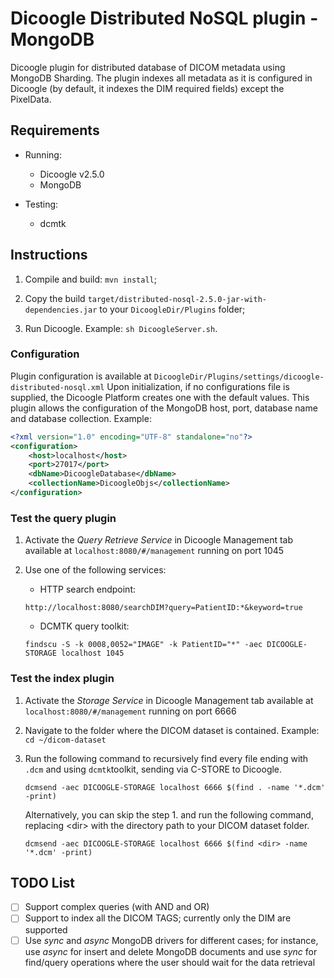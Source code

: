 # Dicoogle Distributed NoSQL plugin - MongoDB 

Dicoogle plugin for distributed database of DICOM metadata using MongoDB Sharding.
The plugin indexes all metadata as it is configured in Dicoogle (by default, it indexes the DIM
required fields) except the PixelData.

## Requirements
- Running:
    - Dicoogle v2.5.0
    - MongoDB
    
- Testing:
    - dcmtk


## Instructions
1. Compile and build: `mvn install`;

2. Copy the build `target/distributed-nosql-2.5.0-jar-with-dependencies.jar` 
to your `DicoogleDir/Plugins` folder;

3. Run Dicoogle. Example: `sh DicoogleServer.sh`.

### Configuration
Plugin configuration is available at `DicoogleDir/Plugins/settings/dicoogle-distributed-nosql.xml`
Upon initialization, if no configurations file is supplied, the Dicoogle Platform
creates one with the default values. This plugin allows the configuration of the MongoDB host,
port, database name and database collection. Example:
```xml
<?xml version="1.0" encoding="UTF-8" standalone="no"?>
<configuration>
    <host>localhost</host>
    <port>27017</port>
    <dbName>DicoogleDatabase</dbName>
    <collectionName>DicoogleObjs</collectionName>
</configuration>
```
### Test the query plugin
1. Activate the _Query Retrieve Service_ in Dicoogle Management tab available at
`localhost:8080/#/management` running on port 1045

2. Use one of the following services:
    - HTTP search endpoint:
    ```http request
    http://localhost:8080/searchDIM?query=PatientID:*&keyword=true
    ```
   
   - DCMTK query toolkit:
   ```shell script
   findscu -S -k 0008,0052="IMAGE" -k PatientID="*" -aec DICOOGLE-STORAGE localhost 1045
   ```

### Test the index plugin
1. Activate the _Storage Service_ in Dicoogle Management tab available at
`localhost:8080/#/management` running on port 6666

2. Navigate to the folder where the DICOM dataset is contained. Example:
`cd ~/dicom-dataset`
   
3. Run the following command to recursively find every file ending with `.dcm` 
and using `dcmtk`toolkit, sending via C-STORE to Dicoogle.
    ```shell script
    dcmsend -aec DICOOGLE-STORAGE localhost 6666 $(find . -name '*.dcm' -print)
    ```
   
    Alternatively, you can skip the step 1. and run the following command, replacing
\<dir\> with the directory path to your DICOM dataset folder. 
    ```shell script
    dcmsend -aec DICOOGLE-STORAGE localhost 6666 $(find <dir> -name '*.dcm' -print)
    ```
   
## TODO List
- [ ] Support complex queries (with AND and OR)
- [ ] Support to index all the DICOM TAGS; currently only the DIM are supported
- [ ] Use _sync_ and _async_ MongoDB drivers for different cases; for instance,
 use _async_ for insert and delete MongoDB documents and use _sync_ for find/query
 operations where the user should wait for the data retrieval